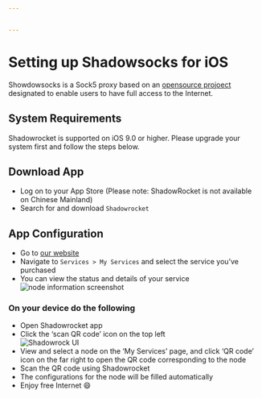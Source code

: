 ```yaml
---


---
```


<h1 id="setting-up-shadowsocks-for-ios"><strong>Setting up Shadowsocks for iOS</strong></h1>
<p>Showdowsocks is a Sock5 proxy based on an  <a href="https://github.com/shadowsocks">opensource projoect</a>  designated to enable users to have full access to the Internet.</p>
<h2 id="system-requirements">System Requirements</h2>
<p>Shadowrocket is supported on iOS 9.0 or higher. Please upgrade your system first and follow the steps below.</p>
<h2 id="download-app">Download App</h2>
<ul>
<li>Log on to your App Store (Please note: ShadowRocket is not available on Chinese Mainland)</li>
<li>Search for and download  <code>Shadowrocket</code></li>
</ul>
<h2 id="app-configuration">App Configuration</h2>
<ul>
<li>Go to  <a href="https://portal.shadowsocks.nl/">our website</a></li>
<li>Navigate to  <code>Services &gt; My Services</code>  and select the service you’ve purchased</li>
<li>You can view the status and details of your service<br>
<img src="https://camo.githubusercontent.com/a321e6e48414e1e42b38e30674bb866a15ea2138/68747470733a2f2f706f7274616c2e736861646f77736f636b732e6e6c2f66696c65732f696d616765732d656e2f706f7274616c2e706e67" alt="node information screenshot"></li>
</ul>
<h3 id="on-your-device-do-the-following">On your device do the following</h3>
<ul>
<li>Open Shadowrocket app</li>
<li>Click the ‘scan QR code’ icon on the top left<br>
<img src="https://camo.githubusercontent.com/224ed7fddfa05cadbdca34ad0b9a696bc9ba526e/68747470733a2f2f756e64657263757272656e7473732e636f6d2f77702d636f6e74656e742f75706c6f6164732f323031392f30382f736861646f77726f636b65742d7475746f7269616c322d312e706e67" alt="Shadowrock UI"></li>
<li>View and select a node on the ‘My Services’ page, and click ‘QR code’ icon on the far right to open the QR code corresponding to the node</li>
<li>Scan the QR code using Shadowrocket</li>
<li>The configurations for the node will be filled automatically</li>
<li>Enjoy free Internet  😄</li>
</ul>

